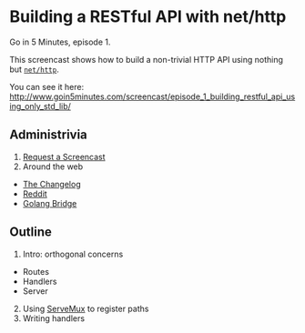# Building a RESTful API with net/http

Go in 5 Minutes, episode 1.

This screencast shows how to build a non-trivial HTTP API using nothing but [`net/http`](https://godoc.org/net/http).

You can see it here: http://www.goin5minutes.com/screencast/episode_1_building_restful_api_using_only_std_lib/

## Administrivia

1. [Request a Screencast](https://github.com/arschles/go-in-5-minutes#request-a-screencast)
2. Around the web
 - [The Changelog](http://email.changelog.com/t/ViewEmail/t/D4E0966AA0002771)
 - [Reddit](https://www.reddit.com/r/golang/comments/3mpbyh/weekly_5_minute_screencast_for_gophers/)
 - [Golang Bridge](https://forum.golangbridge.org/t/new-screencast-for-gophers/124)

## Outline

1. Intro: orthogonal concerns
  - Routes
  - Handlers
  - Server
2. Using [ServeMux](https://godoc.org/net/http#ServeMux) to register paths
3. Writing handlers
